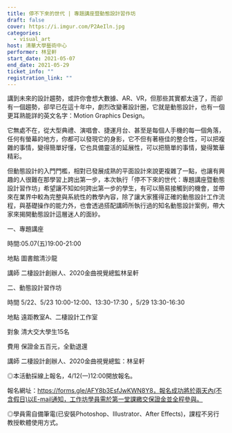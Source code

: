 ```yaml
---
title: 停不下來的世代 | 專題講座暨動態設計習作坊
draft: false
cover: https://i.imgur.com/P2AeIln.jpg
categories:
  - visual_art
host: 清華大學藝術中心
performer: 林呈軒
start_date: 2021-05-07
end_date: 2021-05-29
ticket_info: ""
registration_link: ""
---
```

講到未來的設計趨勢，或許你會想大數據、AR、VR，但那些其實都太遠了，而卻有一個趨勢，卻早已在這十年中，劇烈改變著設計圈，它就是動態設計，也有一個更耳熟能詳的英文名字：Motion Graphics Design。

它無處不在，從大型典禮、演唱會、捷運月台、甚至是每個人手機的每一個角落，任何有螢幕的地方，你都可以發現它的身影，它不但有著極佳的整合性，可以把複雜的事情，變得簡單好懂，它也具備靈活的延展性，可以把簡單的事情，變得繁華精彩。

但動態設計的入門門檻，相對已發展成熟的平面設計來說更複雜了一點，也讓有興趣的人很難在那學習上跨出第一步，本次執行「停不下來的世代：專題講座暨動態設計習作坊」希望讓不知如何跨出第一步的學生，有可以簡易接觸到的機會，並帶來在業界中較為完整與系統性的教學內容，除了讓大家獲得正確的動態設計工作流程，與基礎操作的能力外，也會透過搭配講師所執行過的知名動態設計案例，帶大家來揭開動態設計這層迷人的面紗。

一、專題講座

時間:05.07(五)19:00-21:00

地點 圖書館清沙龍

講師 二棲設計創辦人、2020金曲視覺總監林呈軒

二、動態設計習作坊

時間 5/22、5/23 10:00-12:00、13:30-17:30 ，5/29 13:30-16:30

地點 遠距教室A、二棲設計工作室

對象 清大交大學生15名

費用 保證金五百元，全勤退還

講師 二棲設計創辦人、2020金曲視覺總監：林呈軒

◎本活動採線上報名，4/12(一)12:00開放報名。

報名網址：https://forms.gle/AFY8b3EsfJwKWN8Y8，報名成功將於兩天內(不含假日)以E-mail通知，工作坊學員需於第一堂課繳交保證金並全程參與。

◎學員需自備筆電(已安裝Photoshop、Illustrator、After Effects)，課程不另行教授軟體使用方式。